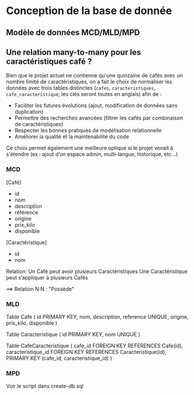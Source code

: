 # Conception de la base de donnée

## Modèle de données MCD/MLD/MPD

## Une relation many-to-many pour les caractéristiques café ?

Bien que le projet actuel ne contienne qu'une quinzaine de cafés avec un nombre limité de caractéristiques, on a fait le choix de normaliser les données avec trois tables distinctes (`cafes`, `caracteristiques`, `cafe_caracteristique`; les clés seront toutes en anglais) afin de :

- Faciliter les futures évolutions (ajout, modification de données sans duplication)
- Permettre des recherches avancées (filtrer les cafés par combinaison de caractéristiques)
- Respecter les bonnes pratiques de modélisation relationnelle
- Améliorer la qualité et la maintenabilité du code

Ce choix permet également une meilleure optique si le projet venait à s'étendre (ex : ajout d’un espace admin, multi-langue, historique, etc...)


### MCD
[Café]
- id
- nom
- description
- référence
- origine
- prix_kilo
- disponible

[Caractéristique]
- id
- nom

Relation:
Un Café peut avoir plusieurs Caractéristiques
Une Caractéristique peut s’appliquer à plusieurs Cafés

==> Relation N:N : "Possède"

### MLD
Table Cafe (
  id PRIMARY KEY,
  nom,
  description,
  reference UNIQUE,
  origine,
  prix_kilo,
  disponible
)

Table Caracteristique (
  id PRIMARY KEY,
  nom UNIQUE
)

Table CafeCaracteristique (
  cafe_id FOREIGN KEY REFERENCES Cafe(id),
  caracteristique_id FOREIGN KEY REFERENCES Caracteristique(id),
  PRIMARY KEY (cafe_id, caracteristique_id)
)
### MPD

Voir le script dans create-db.sql